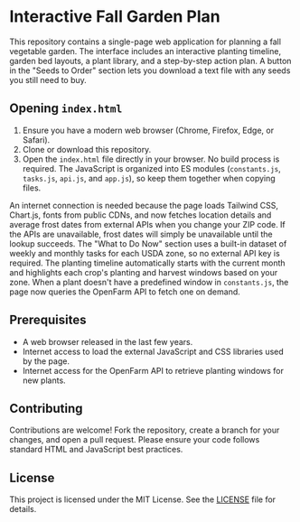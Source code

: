 # Interactive Fall Garden Plan

This repository contains a single-page web application for planning a fall vegetable garden. The interface includes an interactive planting timeline, garden bed layouts, a plant library, and a step-by-step action plan. A button in the "Seeds to Order" section lets you download a text file with any seeds you still need to buy.

## Opening `index.html`

1. Ensure you have a modern web browser (Chrome, Firefox, Edge, or Safari).
2. Clone or download this repository.
3. Open the `index.html` file directly in your browser. No build process is required.
The JavaScript is organized into ES modules (`constants.js`, `tasks.js`, `api.js`, and `app.js`), so keep them together when copying files.

An internet connection is needed because the page loads Tailwind CSS, Chart.js, fonts from public CDNs, and now fetches location details and average frost dates from external APIs when you change your ZIP code. If the APIs are unavailable, frost dates will simply be unavailable until the lookup succeeds.
The "What to Do Now" section uses a built-in dataset of weekly and monthly tasks for each USDA zone, so no external API key is required.
The planting timeline automatically starts with the current month and highlights each crop's planting and harvest windows based on your zone. When a plant doesn't have a predefined window in `constants.js`, the page now queries the OpenFarm API to fetch one on demand.

## Prerequisites

- A web browser released in the last few years.
- Internet access to load the external JavaScript and CSS libraries used by the page.
- Internet access for the OpenFarm API to retrieve planting windows for new plants.

## Contributing

Contributions are welcome! Fork the repository, create a branch for your changes, and open a pull request. Please ensure your code follows standard HTML and JavaScript best practices.

## License

This project is licensed under the MIT License. See the [LICENSE](LICENSE) file for details.
